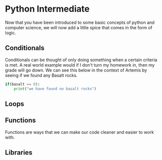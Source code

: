 # Python Intermediate

Now that you have been introduced to some basic concepts of python and computer science, we will now add a little spice that comes in the form of logic. 

## Conditionals

Conditionals can be thought of only doing something when a certain criteria is met. A real world example would if I don't turn my homework in, then my grade will go down. We can see this below in the context of Artemis by seeing if we found any Basalt rocks.

```python
if(basalt == 0):
    print("we have found no basalt rocks")
```

## Loops

## Functions

Functions are ways that we can make our code cleaner and easier to work with. 

## Libraries
